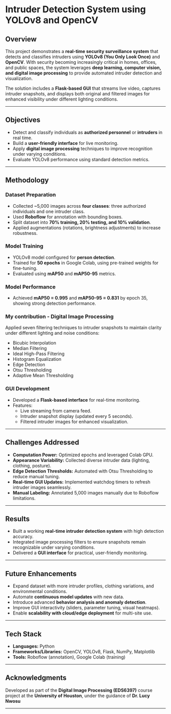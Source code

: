 # Intruder Detection System using YOLOv8 and OpenCV  

## Overview  
This project demonstrates a **real-time security surveillance system** that detects and classifies intruders using **YOLOv8 (You Only Look Once)** and **OpenCV**. With security becoming increasingly critical in homes, offices, and public spaces, the system leverages **deep learning, computer vision, and digital image processing** to provide automated intruder detection and visualization.  

The solution includes a **Flask-based GUI** that streams live video, captures intruder snapshots, and displays both original and filtered images for enhanced visibility under different lighting conditions.  

---

## Objectives  
- Detect and classify individuals as **authorized personnel** or **intruders** in real time.  
- Build a **user-friendly interface** for live monitoring.  
- Apply **digital image processing** techniques to improve recognition under varying conditions.  
- Evaluate YOLOv8 performance using standard detection metrics.  

---

## Methodology  

### Dataset Preparation  
- Collected ~5,000 images across **four classes**: three authorized individuals and one intruder class.  
- Used **Roboflow** for annotation with bounding boxes.  
- Split dataset into **70% training, 20% testing, and 10% validation**.  
- Applied augmentations (rotations, brightness adjustments) to increase robustness.  

### Model Training  
- YOLOv8 model configured for **person detection**.  
- Trained for **50 epochs** in Google Colab, using pre-trained weights for fine-tuning.  
- Evaluated using **mAP50** and **mAP50-95** metrics.  

### Model Performance  
- Achieved **mAP50 = 0.995** and **mAP50-95 = 0.831** by epoch 35, showing strong detection performance.  

### **My contribution** - Digital Image Processing  
Applied seven filtering techniques to intruder snapshots to maintain clarity under different lighting and noise conditions:  
- Bicubic Interpolation  
- Median Filtering  
- Ideal High-Pass Filtering  
- Histogram Equalization  
- Edge Detection  
- Otsu Thresholding  
- Adaptive Mean Thresholding  

### GUI Development  
- Developed a **Flask-based interface** for real-time monitoring.  
- Features:  
  - Live streaming from camera feed.  
  - Intruder snapshot display (updated every 5 seconds).  
  - Filtered intruder images for enhanced visualization.  

---

## Challenges Addressed  
- **Computation Power:** Optimized epochs and leveraged Colab GPU.  
- **Appearance Variability:** Collected diverse intruder data (lighting, clothing, posture).  
- **Edge Detection Thresholds:** Automated with Otsu Thresholding to reduce manual tuning.  
- **Real-time GUI Updates:** Implemented watchdog timers to refresh intruder images seamlessly.  
- **Manual Labeling:** Annotated 5,000 images manually due to Roboflow limitations.  

---

## Results  
- Built a working **real-time intruder detection system** with high detection accuracy.  
- Integrated image processing filters to ensure snapshots remain recognizable under varying conditions.  
- Delivered a **GUI interface** for practical, user-friendly monitoring.  

---

## Future Enhancements  
- Expand dataset with more intruder profiles, clothing variations, and environmental conditions.  
- Automate **continuous model updates** with new data.  
- Introduce advanced **behavior analysis and anomaly detection**.  
- Improve GUI interactivity (sliders, parameter tuning, visual heatmaps).  
- Enable **scalability with cloud/edge deployment** for multi-site use.  

---

## Tech Stack  
- **Languages:** Python  
- **Frameworks/Libraries:** OpenCV, YOLOv8, Flask, NumPy, Matplotlib  
- **Tools:** Roboflow (annotation), Google Colab (training)  

---

## Acknowledgments  
Developed as part of the **Digital Image Processing (EDS6397)** course project at the **University of Houston**, under the guidance of **Dr. Lucy Nwosu** 

---
